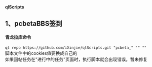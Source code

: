 #### qlScripts
## 1、pcbetaBBS签到
#### 青龙拉库命令
`ql repo https://github.com/iXinjie/qlScripts.git "pcbeta_" "" ""`  
脚本文件中的cookies值要换成自己的  
如果回帖任务在"进行中的任务"页面时，执行脚本就会出现错误，暂未修复

